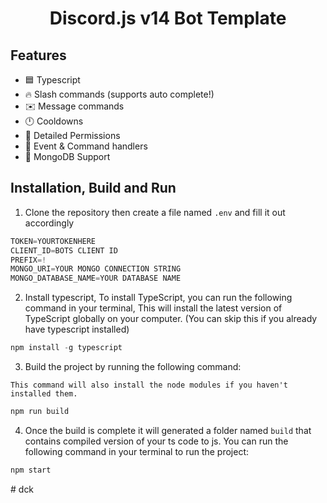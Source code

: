 <h1 style="text-align:center;">Discord.js v14 Bot Template</h1>

## Features

* 🟦 Typescript
* 🔥 Slash commands (supports auto complete!)
* ✉️ Message commands
* 🕛 Cooldowns
* 🏴 Detailed Permissions
* 💪 Event & Command handlers
* 🍃 MongoDB Support

## Installation, Build and Run
1) Clone the repository then create a file named `.env` and fill it out accordingly
```js
TOKEN=YOURTOKENHERE
CLIENT_ID=BOTS CLIENT ID
PREFIX=!
MONGO_URI=YOUR MONGO CONNECTION STRING
MONGO_DATABASE_NAME=YOUR DATABASE NAME
```
2) Install typescript, To install TypeScript, you can run the following command in your terminal, This will install the latest version of TypeScript globally on your computer. (You can skip this if you already have typescript installed)
  ```ts
  npm install -g typescript
  ```
3) Build the project by running the following command:

`This command will also install the node modules if you haven't installed them.`
```js
npm run build
```

4) Once the build is complete it will generated a folder named `build` that contains compiled version of your ts code to js. You can run the following command in your terminal to run the project:
```js
npm start
```
#   d c k  
 